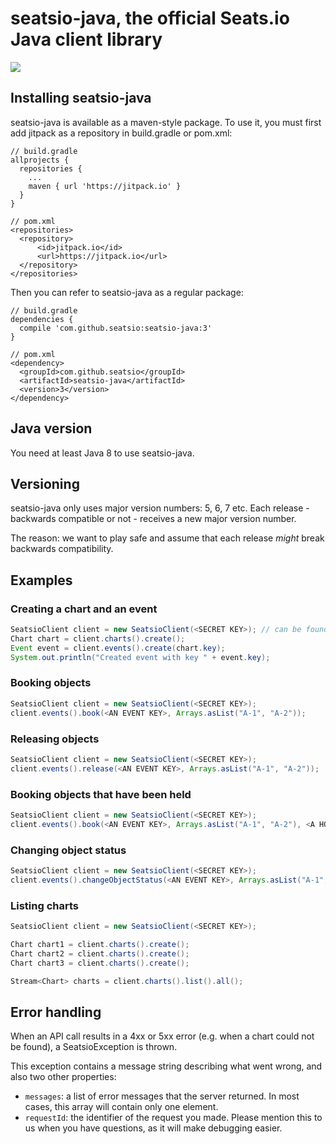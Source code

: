 # seatsio-java, the official Seats.io Java client library

[![](https://jitpack.io/v/seatsio/seatsio-java.svg)](https://jitpack.io/#seatsio/seatsio-java)

## Installing seatsio-java

seatsio-java is available as a maven-style package. To use it, you must first add jitpack as a repository in build.gradle or pom.xml:

```
// build.gradle
allprojects {
  repositories {
    ...
    maven { url 'https://jitpack.io' }
  }
}

// pom.xml
<repositories>
  <repository>
      <id>jitpack.io</id>
      <url>https://jitpack.io</url>
  </repository>
</repositories>
```

Then you can refer to seatsio-java as a regular package:

```
// build.gradle
dependencies {
  compile 'com.github.seatsio:seatsio-java:3'
}

// pom.xml
<dependency>
  <groupId>com.github.seatsio</groupId>
  <artifactId>seatsio-java</artifactId>
  <version>3</version>
</dependency>
```

## Java version

You need at least Java 8 to use seatsio-java.

## Versioning

seatsio-java only uses major version numbers: 5, 6, 7 etc. Each release - backwards compatible or not - receives a new major version number.

The reason: we want to play safe and assume that each release _might_ break backwards compatibility.

## Examples

### Creating a chart and an event

```java
SeatsioClient client = new SeatsioClient(<SECRET KEY>); // can be found on https://app.seats.io/settings
Chart chart = client.charts().create();
Event event = client.events().create(chart.key);
System.out.println("Created event with key " + event.key);
```

### Booking objects

```java
SeatsioClient client = new SeatsioClient(<SECRET KEY>);
client.events().book(<AN EVENT KEY>, Arrays.asList("A-1", "A-2"));
```

### Releasing objects

```java
SeatsioClient client = new SeatsioClient(<SECRET KEY>);
client.events().release(<AN EVENT KEY>, Arrays.asList("A-1", "A-2"));
```

### Booking objects that have been held

```java
SeatsioClient client = new SeatsioClient(<SECRET KEY>);
client.events().book(<AN EVENT KEY>, Arrays.asList("A-1", "A-2"), <A HOLD TOKEN>);
```

### Changing object status

```java
SeatsioClient client = new SeatsioClient(<SECRET KEY>);
client.events().changeObjectStatus(<AN EVENT KEY>, Arrays.asList("A-1", "A-2"), "unavailable");
```

### Listing charts

```java
SeatsioClient client = new SeatsioClient(<SECRET KEY>);

Chart chart1 = client.charts().create();
Chart chart2 = client.charts().create();
Chart chart3 = client.charts().create();

Stream<Chart> charts = client.charts().list().all();
```

## Error handling

When an API call results in a 4xx or 5xx error (e.g. when a chart could not be found), a SeatsioException is thrown.

This exception contains a message string describing what went wrong, and also two other properties:

- `messages`: a list of error messages that the server returned. In most cases, this array will contain only one element.
- `requestId`: the identifier of the request you made. Please mention this to us when you have questions, as it will make debugging easier.
